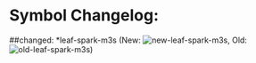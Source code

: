 # Symbol Changelog:
##changed:
  *leaf-spark-m3s (New: ![new-leaf-spark-m3s](./validate/svg/new-leaf-spark-m3s.svg), Old: ![old-leaf-spark-m3s](./validate/svg/old-leaf-spark-m3s.svg))